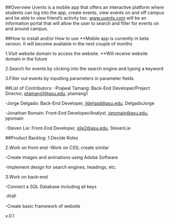 
##Overview 
Uvents is a mobile app that offers an interactive platform where students can log into the app, create events, 
view events on and off campus and be able to view friend’s activity too. www.uvents.com will be an information portal that 
will allow the user to search and filter for events on and around campus.

##How to install and/or How to use
**Mobile app is currently in beta version. It will become available in the next couple of months

1.Visit website domain to access the website. **Will receive website domain in the future 

2.Search for events by clicking into the search engine and typing a keyword

3.Filter out events by inputting parameters in parameter fields

##List of Contributors: 
-Prajwal Tamang: Back-End Developer/Project Director, ptamang1@asu.edu, ptamang1

-Jorge Delgado: Back-End Developer, jldelgad@asu.edu, DelgadoJorge 

-Jonathan Romain: Front-End Developer/Analyst, jqromain@asu.edu, jqromain

-Steven Lie: Front-End Developer, slie2@asu.edu, StevenLie

##Product Backlog:
1.Decide Roles

2.Work on front-end
-Work on CSS; create similar 
 
-Create images and animations using Adobe Software

-Implement design for search engines, headings,  etc.

3.Work on back-end

-Connect  a SQL Database including all keys

-PHP

-Create basic framework of website

v.0.1
 

